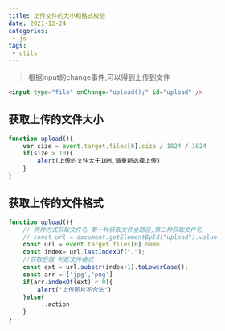 ```yaml
---
title: 上传文件的大小和格式校验
date: 2021-12-24
categories:
 - js
tags:
 - utils
---
```


>根据input的change事件,可以得到上传到文件

```html
<input type="file" onChange="upload();" id="upload" />
```

## 获取上传的文件大小
```javascript
function upload(){
    var size = event.target.files[0].size / 1024 / 1024
    if(size > 10){
        alert(上传的文件大于10M,请重新选择上传)
    }
}
```
## 获取上传的文件格式

```javascript
function upload(){
    // 两种方式获取文件名 第一种获取文件全路径,第二种获取文件名
    // const url = document.getElementById("upload").value
    const url = event.target.files[0].name
    const index= url.lastIndexOf(".");
    //获取后缀 判断文件格式
    const ext = url.substr(index+1).toLowerCase();
    const arr = ['jpg','png']
    if(arr.indexOf(ext) < 0){
        alert("上传图片不合法")
    }else{
    	...action
    }
}
```
<Valine/>
